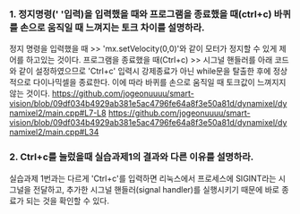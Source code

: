 ### 1. 정지명령(' '입력)을 입력했을 때와 프로그램을 종료했을 때(ctrl+c) 바퀴를 손으로 움직일 때 느껴지는 토크 차이를 설명하라.
정지 명령을 입력했을 때 >> 'mx.setVelocity(0,0)'와 같이 모터가 정지할 수 있게 제어를 하고있는 것이다.
프로그램을 종료했을 때(Ctrl+c) >> 시그널 핸들러를 아래 코드와 같이 설정하였으므로 'Ctrl+c' 입력시 강제종료가 아닌 while문을 탈출한 후에 정상적으로 다이나믹셀을 종료한다. 
이에 따라 바퀴를 손으로 움직일 때 토크값이 느껴지지 않는 것이다.
https://github.com/jogeonuuuu/smart-vision/blob/09df034b4929ab381e5ac4796fe64a8f3e50a81d/dynamixel/dynamixel2/main.cpp#L7-L8
https://github.com/jogeonuuuu/smart-vision/blob/09df034b4929ab381e5ac4796fe64a8f3e50a81d/dynamixel/dynamixel2/main.cpp#L34

### 2. Ctrl+c를 눌렀을때 실습과제1의 결과와 다른 이유를 설명하라.
실습과제 1번과는 다르게 'Ctrl+c'를 입력하면 리눅스에서 프로세스에 SIGINT라는 시그널을 전달하고, 추가한 시그널 핸들러(signal handler)를 실행시키기 때문에 바로 종료가 되는 것을 확인할 수 있다.
